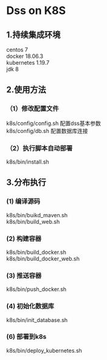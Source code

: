 # Dss on K8S

## 1.持续集成环境
centos 7  
docker  18.06.3  
kubernetes 1.19.7  
jdk 8    

## 2.使用方法
### （1）修改配置文件
k8s/config/config.sh 配置dss基本参数  
k8s/config/db.sh 配置数据库连接  
### （2）执行脚本自动部署  
k8s/bin/install.sh

## 3.分布执行
### (1) 编译源码
k8s/bin/buikd_maven.sh  
k8s/bin/build_web.sh  
### (2) 构建容器
k8s/bin/build_docker.sh  
k8s/bin/build_docker_web.sh  
### (3) 推送容器
k8s/bin/push_docker.sh
### (4) 初始化数据库
k8s/bin/init_database.sh
### (6) 部署到k8s
k8s/bin/deploy_kubernetes.sh